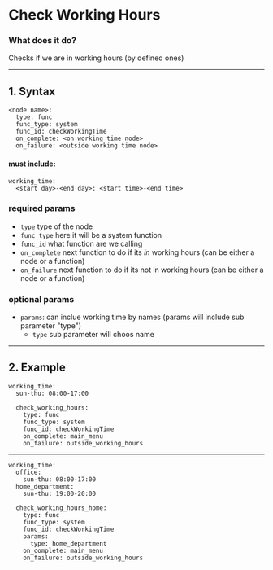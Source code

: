 # Check Working Hours

### What does it do?
Checks if we are in working hours (by defined ones)
___
## 1. Syntax
```
<node name>:
  type: func
  func_type: system
  func_id: checkWorkingTime
  on_complete: <on working time node>
  on_failure: <outside working time node>
```
#### must include:
```
working_time:
  <start day>-<end day>: <start time>-<end time>
```

### required params
- `type` type of the node
- `func_type` here it will be a system function
- `func_id` what function are we calling
- `on_complete` next function to do if its *in* working hours (can be either a node or a function)
- `on_failure` next function to do if its not in working hours (can be either a node or a function)

### optional params
- `params`: can inclue working time by names (params will include sub parameter "type")
  - `type` sub parameter will choos name
___
## 2. Example
```
working_time:
  sun-thu: 08:00-17:00
```
```
  check_working_hours:
    type: func
    func_type: system
    func_id: checkWorkingTime
    on_complete: main_menu
    on_failure: outside_working_hours
```
___
```
working_time:
  office:
    sun-thu: 08:00-17:00
  home_department:
    sun-thu: 19:00-20:00
```
```
  check_working_hours_home:
    type: func
    func_type: system
    func_id: checkWorkingTime
    params:
      type: home_department
    on_complete: main_menu
    on_failure: outside_working_hours
```